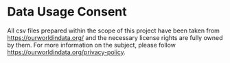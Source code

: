 
# Data Usage Consent
All csv files prepared within the scope of this project have been taken from https://ourworldindata.org/ and the necessary license rights are fully owned by them. For more information on the subject, please follow https://ourworldindata.org/privacy-policy.
